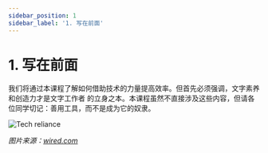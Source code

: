 ```yaml
---
sidebar_position: 1
sidebar_label: '1. 写在前面'
---
```


# 1. 写在前面

我们将通过本课程了解如何借助技术的力量提高效率。但首先必须强调，文字素养和创造力才是文字工作者
的立身之本。本课程虽然不直接涉及这些内容，但请各位同学切记：善用工具，而不是成为它的奴隶。

![Tech reliance](/img/tw/20191115-chitty-defenestration.jpg)

*图片来源：[wired.com](https://www.wired.com/story/wired-cartoons-week-13/)*
